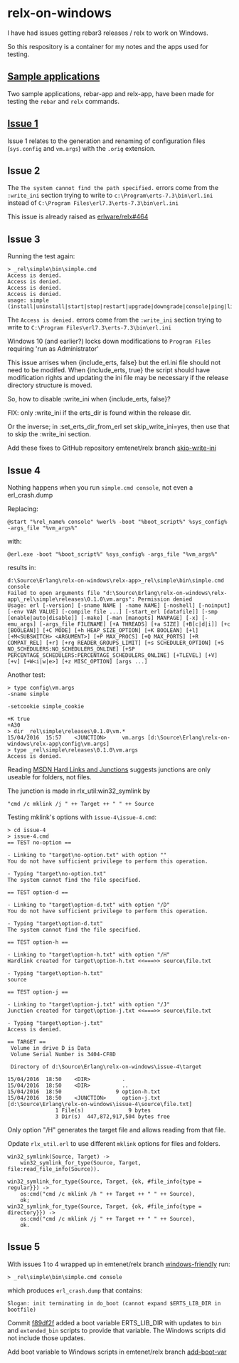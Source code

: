 # relx-on-windows

I have had issues getting rebar3 releases / relx to work on Windows.

So this respository is a container for my notes and the apps used for testing.

## [Sample applications](relx-app.md)

Two sample applications, rebar-app and relx-app,
have been made for testing the `rebar` and `relx` commands.

## [Issue 1](issue-1.md)

Issue 1 relates to the generation and renaming of configuration 
files (`sys.config` and `vm.args`) with the `.orig` extension.

## Issue 2

The `The system cannot find the path specified.` errors come from the `:write_ini` section trying to write to `c:\Program\erts-7.3\bin\erl.ini` instead of `C:\Program Files\erl7.3\erts-7.3\bin\erl.ini`

This issue is already raised as [erlware/relx#464](https://github.com/erlware/relx/pull/464)

## Issue 3

Running the test again:

```
> _rel\simple\bin\simple.cmd
Access is denied.
Access is denied.
Access is denied.
Access is denied.
usage: simple (install|uninstall|start|stop|restart|upgrade|downgrade|console|ping|list|attach)
```

The `Access is denied.` errors come from the `:write_ini` section trying to write to `C:\Program Files\erl7.3\erts-7.3\bin\erl.ini`

Windows 10 (and earlier?) locks down modifications to `Program Files` requiring 'run as Administrator'

This issue arrises when {include_erts, false} but the erl.ini file should not need to be modifed. When {include_erts, true} the script should have modification rights and updating the ini file may be necessary if the release directory structure is moved.

So, how to disable :write_ini when {include_erts, false}?

FIX: only :write_ini if the erts_dir is found within the release dir.

Or the inverse; in :set_erts_dir_from_erl set skip_write_ini=yes, then use that to skip the :write_ini section.

Add these fixes to GitHub repository emtenet/relx branch [skip-write-ini](https://github.com/emtenet/relx/tree/skip-write-ini)

## Issue 4

Nothing happens when you run `simple.cmd console`, not even a erl_crash.dump

Replacing:

```
@start "%rel_name% console" %werl% -boot "%boot_script%" %sys_config% -args_file "%vm_args%"
```

with:

```
@erl.exe -boot "%boot_script%" %sys_config% -args_file "%vm_args%"
```

results in:

```
d:\Source\Erlang\relx-on-windows\relx-app>_rel\simple\bin\simple.cmd console
Failed to open arguments file "d:\Source\Erlang\relx-on-windows\relx-app\_rel\simple\releases\0.1.0\vm.args": Permission denied
Usage: erl [-version] [-sname NAME | -name NAME] [-noshell] [-noinput] [-env VAR VALUE] [-compile file ...] [-start_erl [datafile]] [-smp [enable|auto|disable]] [-make] [-man [manopts] MANPAGE] [-x] [-emu_args] [-args_file FILENAME] [+A THREADS] [+a SIZE] [+B[c|d|i]] [+c [BOOLEAN]] [+C MODE] [+h HEAP_SIZE_OPTION] [+K BOOLEAN] [+l] [+M<SUBSWITCH> <ARGUMENT>] [+P MAX_PROCS] [+Q MAX_PORTS] [+R COMPAT_REL] [+r] [+rg READER_GROUPS_LIMIT] [+s SCHEDULER_OPTION] [+S NO_SCHEDULERS:NO_SCHEDULERS_ONLINE] [+SP PERCENTAGE_SCHEDULERS:PERCENTAGE_SCHEDULERS_ONLINE] [+TLEVEL] [+V] [+v] [+W<i|w|e>] [+z MISC_OPTION] [args ...]
```

Another test:

```
> type config\vm.args
-sname simple

-setcookie simple_cookie

+K true
+A30
> dir _rel\simple\releases\0.1.0\vm.*
15/04/2016  15:57    <JUNCTION>     vm.args [d:\Source\Erlang\relx-on-windows\relx-app\config\vm.args]
> type _rel\simple\releases\0.1.0\vm.args
Access is denied.
```

Reading [MSDN Hard Links and Junctions](https://msdn.microsoft.com/en-au/library/windows/desktop/aa365006(v=vs.85).aspx) suggests junctions are only useable for folders, not files.

The junction is made in rlx_util:win32_symlink by

```
"cmd /c mklink /j " ++ Target ++ " " ++ Source
```

Testing mklink's options with `issue-4\issue-4.cmd`:

```
> cd issue-4
> issue-4.cmd
== TEST no-option ==

- Linking to "target\no-option.txt" with option ""
You do not have sufficient privilege to perform this operation.

- Typing "target\no-option.txt"
The system cannot find the file specified.

== TEST option-d ==

- Linking to "target\option-d.txt" with option "/D"
You do not have sufficient privilege to perform this operation.

- Typing "target\option-d.txt"
The system cannot find the file specified.

== TEST option-h ==

- Linking to "target\option-h.txt" with option "/H"
Hardlink created for target\option-h.txt <<===>> source\file.txt

- Typing "target\option-h.txt"
source

== TEST option-j ==

- Linking to "target\option-j.txt" with option "/J"
Junction created for target\option-j.txt <<===>> source\file.txt

- Typing "target\option-j.txt"
Access is denied.

== TARGET ==
 Volume in drive D is Data
 Volume Serial Number is 3404-CF8D

 Directory of d:\Source\Erlang\relx-on-windows\issue-4\target

15/04/2016  18:50    <DIR>          .
15/04/2016  18:50    <DIR>          ..
15/04/2016  18:50                 9 option-h.txt
15/04/2016  18:50    <JUNCTION>     option-j.txt [d:\Source\Erlang\relx-on-windows\issue-4\source\file.txt]
               1 File(s)              9 bytes
               3 Dir(s)  447,872,917,504 bytes free
```

Only option "/H" generates the target file and allows reading from that file.

Opdate `rlx_util.erl` to use different `mklink` options for files and folders.

```
win32_symlink(Source, Target) ->
    win32_symlink_for_type(Source, Target, file:read_file_info(Source)).

win32_symlink_for_type(Source, Target, {ok, #file_info{type = regular}}) ->
    os:cmd("cmd /c mklink /h " ++ Target ++ " " ++ Source),
    ok;
win32_symlink_for_type(Source, Target, {ok, #file_info{type = directory}}) ->
    os:cmd("cmd /c mklink /j " ++ Target ++ " " ++ Source),
    ok.
```

## Issue 5

With issues 1 to 4 wrapped up in emtenet/relx branch [windows-friendly](https://github.com/emtenet/relx/tree/windows-friendly) run:

```
> _rel\simple\bin\simple.cmd console
```

which produces `erl_crash.dump` that contains:

```
Slogan: init terminating in do_boot (cannot expand $ERTS_LIB_DIR in bootfile)
```

Commit [f89df2f](https://github.com/erlware/relx/commit/f89df2f4d693c8522fc9b911a6fc5bef31f338fc) added a boot variable ERTS_LIB_DIR with updates to `bin` and `extended_bin` scripts to provide that variable. The Windows scripts did not include those updates.

Add boot variable to Windows scripts in emtenet/relx branch [add-boot-var](https://github.com/emtenet/relx/tree/add-boot-var)
